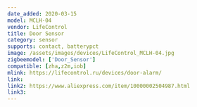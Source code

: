 ```yaml
---
date_added: 2020-03-15
model: MCLH-04
vendor: LifeControl
title: Door Sensor
category: sensor
supports: contact, batterypct
image: /assets/images/devices/LifeControl_MCLH-04.jpg
zigbeemodel: ['Door_Sensor']
compatible: [zha,z2m,iob]
mlink: https://lifecontrol.ru/devices/door-alarm/
link: 
link2: https://www.aliexpress.com/item/10000002504987.html
link3: 
---
```


